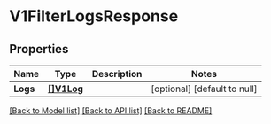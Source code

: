# V1FilterLogsResponse

## Properties
Name | Type | Description | Notes
------------ | ------------- | ------------- | -------------
**Logs** | [**[]V1Log**](v1Log.md) |  | [optional] [default to null]

[[Back to Model list]](../README.md#documentation-for-models) [[Back to API list]](../README.md#documentation-for-api-endpoints) [[Back to README]](../README.md)

